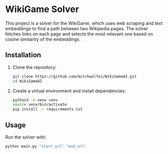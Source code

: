 # WikiGame Solver

This project is a solver for the WikiGame, which uses web scraping and text embeddings to find a path between two Wikipedia pages. The solver fetches links on each page and selects the most relevant one based on cosine similarity of the embeddings.

## Installation

1. Clone the repository:
    ```sh
    git clone https://github.com/mitchwolfe1/WikiGameAI.git
    cd WikiGameAI 
    ```

2. Create a virtual environment and install dependencies:
    ```sh
    python3 -m venv venv
    source venv/bin/activate
    pip install -r requirements.txt
    ```

## Usage

Run the solver with:
```sh
python main.py "start_url" "end_url"

